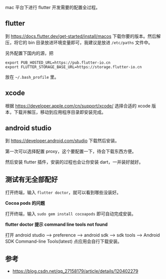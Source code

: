 mac 平台下进行 flutter 开发需要的配置全过程。

## flutter

到 https://docs.flutter.dev/get-started/install/macos 下载你要的版本。然后解压，将它的 bin 目录放进环境变量即可，我建议是放进 `/etc/paths` 文件中。

另外配置下国内的源，把

```
export PUB_HOSTED_URL=https://pub.flutter-io.cn
export FLUTTER_STORAGE_BASE_URL=https://storage.flutter-io.cn
```

放在 `~/.bash_profile` 里。

## xcode

根据 https://developer.apple.com/cn/support/xcode/ 选择合适的 xcode 版本，下载并解压，移动到应用程序目录即安装完成。

## android studio

到 https://developer.android.com/studio 下载然后安装。

第一次可以选择配置 proxy，这个要配置一下，待会下载东西方便。

然后安装 flutter 插件，安装的过程也会让你安装 dart，一并装好就好。

## 测试有无全部配好

打开终端，输入 `flutter doctor`，就可以看到哪些没装好。

**Cocoa pods 的问题**

打开终端，输入 `sudo gem install cocoapods` 即可自动完成安装。

**flutter doctor 提示 command line tools not found**

打开 android studio —> preference —> android sdk —> sdk tools —> Android SDK Command-line Tools(latest) 点应用会自行下载安装。


## 参考

- https://blog.csdn.net/qq_27158179/article/details/120402279
